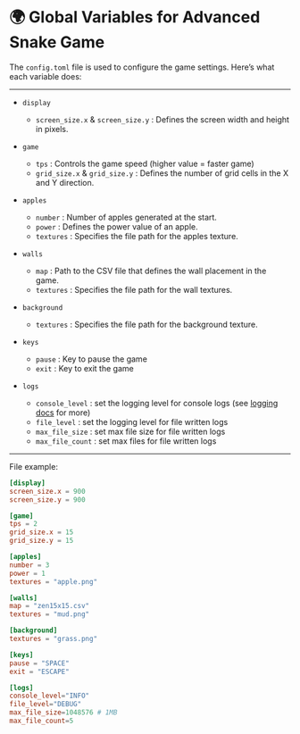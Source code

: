 # 🌍 Global Variables for Advanced Snake Game

The `config.toml` file is used to configure the game settings. Here’s what each variable does:

---

- `display`
    - `screen_size.x` & `screen_size.y` : Defines the screen width and height in pixels.

- `game`
    - `tps` : Controls the game speed (higher value = faster game)
    - `grid_size.x` & `grid_size.y` : Defines the number of grid cells in the X and Y direction.

- `apples`
    - `number` : Number of apples generated at the start.
    - `power` : Defines the power value of an apple.
    - `textures` : Specifies the file path for the apples texture.

- `walls`
    - `map` : Path to the CSV file that defines the wall placement in the game.
    - `textures` : Specifies the file path for the wall textures.

- `background`
    - `textures` :  Specifies the file path for the background texture.

- `keys`
    - `pause` : Key to pause the game
    - `exit` : Key to exit the game

- `logs`
    - `console_level` : set the logging level for console logs (see [logging docs](./code/logging.md) for more)
    - `file_level` : set the logging level for file written logs
    - `max_file_size` : set max file size for file written logs
    - `max_file_count` : set max files for file written logs
---

File example:

```toml
[display]
screen_size.x = 900
screen_size.y = 900

[game]
tps = 2
grid_size.x = 15
grid_size.y = 15

[apples]
number = 3
power = 1
textures = "apple.png"

[walls]
map = "zen15x15.csv"
textures = "mud.png"

[background]
textures = "grass.png"

[keys]
pause = "SPACE"
exit = "ESCAPE"

[logs]
console_level="INFO"
file_level="DEBUG"
max_file_size=1048576 # 1MB
max_file_count=5
```